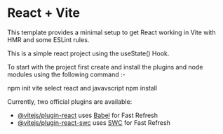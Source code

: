 # React + Vite

This template provides a minimal setup to get React working in Vite with HMR and some ESLint rules.

This is a simple react project using the useState() Hook.

To start with the project first create and install the plugins and node modules using the following command :-


npm init vite
select react and javavscript
npm install

Currently, two official plugins are available:

- [@vitejs/plugin-react](https://github.com/vitejs/vite-plugin-react/blob/main/packages/plugin-react/README.md) uses [Babel](https://babeljs.io/) for Fast Refresh
- [@vitejs/plugin-react-swc](https://github.com/vitejs/vite-plugin-react-swc) uses [SWC](https://swc.rs/) for Fast Refresh
